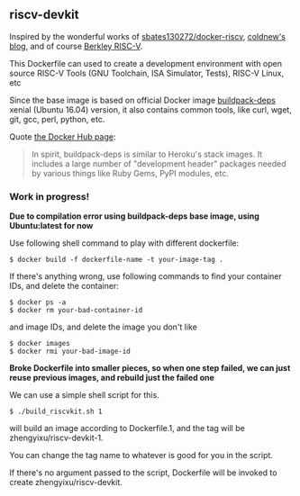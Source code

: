 ## riscv-devkit

Inspired by the wonderful works of [sbates130272/docker-riscv](https://github.com/sbates130272/docker-riscv), 
[coldnew's blog](http://coldnew.github.io), and of course [Berkley RISC-V](https://github.com/riscv).

This Dockerfile can used to create a development environment 
with open source RISC-V Tools (GNU Toolchain, ISA Simulator, Tests), RISC-V Linux, etc

Since the base image is based on official Docker image [buildpack-deps](https://registry.hub.docker.com/_/buildpack-deps/)
xenial (Ubuntu 16.04) version, it also contains common tools, like curl, wget, git, gcc, perl, python, etc.

Quote [the Docker Hub page](https://registry.hub.docker.com/_/buildpack-deps/):
>In spirit, buildpack-deps is similar to Heroku's stack images. It includes a large number of 
>"development header" packages needed by various things like Ruby Gems, PyPI modules, etc.

### Work in progress!

**Due to compilation error using buildpack-deps base image, using Ubuntu:latest for now**

Use following shell command to play with different dockerfile:
```
$ docker build -f dockerfile-name -t your-image-tag .
```

If there's anything wrong, use following commands to find your container IDs, and delete the container:

```
$ docker ps -a
$ docker rm your-bad-container-id
```
and image IDs, and delete the image you don't like

```
$ docker images
$ docker rmi your-bad-image-id
```

**Broke Dockerfile into smaller pieces, so when one step failed, we can just reuse previous
images, and rebuild just the failed one**

We can use a simple shell script for this.
```
$ ./build_riscvkit.sh 1
```
will build an image according to Dockerfile.1, and the tag will be zhengyixu/riscv-devkit-1.

You can change the tag name to whatever is good for you in the script.

If there's no argument passed to the script, Dockerfile will be invoked to create zhengyixu/riscv-devkit.
